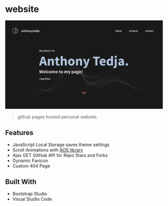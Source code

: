 # website

[![Website Preview](assets/img/preview.jpg)](https://anthonytedja.github.io/)

> github pages hosted personal website.

## Features

- JavaScript Local Storage saves theme settings
- Scroll Animations with [AOS library](https://github.com/michalsnik/aos)
- Ajax GET GitHub API for Repo Stars and Forks
- Dynamic Favicon
- Custom 404 Page

## Built With

- Bootstrap Studio
- Visual Studio Code
